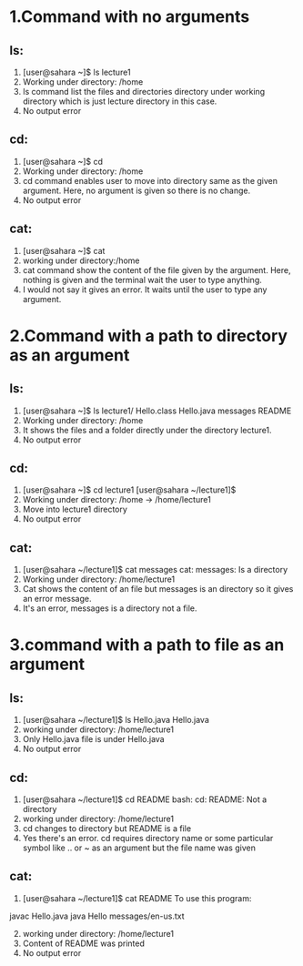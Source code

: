 # 1.Command with no arguments

## ls:

1) [user@sahara ~]$ ls
lecture1
2) Working under directory: /home
3) ls command list the files and directories directory under working directory which is just lecture directory in this case.
4) No output error

## cd:

1) [user@sahara ~]$ cd
2) Working under directory: /home
3) cd command enables user to move into directory same as the given argument. Here, no argument is given so there is no change.
4) No output error

## cat:
1) [user@sahara ~]$ cat
2) working under directory:/home
3) cat command show the content of the file given by the argument. Here, nothing is given and the terminal wait the user to type anything.
4) I would not say it gives an error. It waits until the user to type any argument.


# 2.Command with a path to directory as an argument

## ls:
1) [user@sahara ~]$ ls lecture1/
Hello.class  Hello.java  messages  README
2) Working under directory: /home
3) It shows the files and a folder directly under the directory lecture1.
4) No output error

## cd:
1) [user@sahara ~]$ cd lecture1
[user@sahara ~/lecture1]$ 
2) Working under directory: /home -> /home/lecture1
3) Move into lecture1 directory
4) No output error

## cat:
1) [user@sahara ~/lecture1]$ cat messages
cat: messages: Is a directory
2) Working under directory: /home/lecture1
3) Cat shows the content of an file but messages is an directory so it gives an error message.
4) It's an error, messages is a directory not a file.

# 3.command with a path to file as an argument

## ls:
1) [user@sahara ~/lecture1]$ ls Hello.java
Hello.java
2) working under directory: /home/lecture1
3) Only Hello.java file is under Hello.java
4) No output error

## cd:
1) [user@sahara ~/lecture1]$ cd README
bash: cd: README: Not a directory
2) working under directory: /home/lecture1
3) cd changes to directory but README is a file
4) Yes there's an error. cd requires directory name or some particular symbol like .. or ~ as an argument but the file name was given

## cat:
1) [user@sahara ~/lecture1]$ cat README
To use this program:

javac Hello.java
java Hello messages/en-us.txt


2) working under directory: /home/lecture1
3) Content of README was printed
4) No output error
